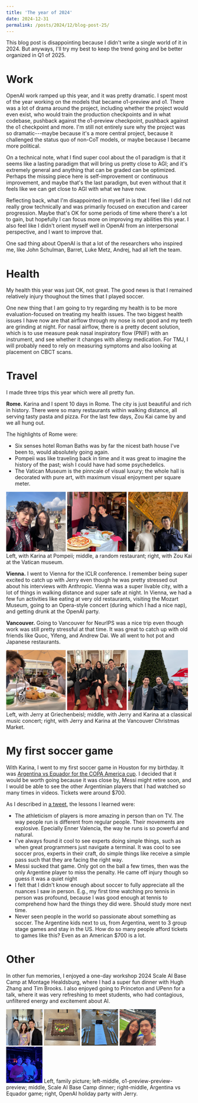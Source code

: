```yaml
---
title: 'The year of 2024'
date: 2024-12-31
permalink: /posts/2024/12/blog-post-25/
---
```


This blog post is disappointing because I didn't write a single world of it in 2024. But anyways, I'll try my best to keep the trend going and be better organized in Q1 of 2025.

# Work

OpenAI work ramped up this year, and it was pretty dramatic. I spent most of the year working on the models that became o1-preview and o1. There was a lot of drama around the project, including whether the project would even exist, who would train the production checkpoints and in what codebase, pushback against the o1-preview checkpoint, pushback against the o1 checkpoint and more. I'm still not entirely sure why the project was so dramatic---maybe because it's a more central project, because it challenged the status quo of non-CoT models, or maybe because I became more political.

On a technical note, what I find super cool about the o1 paradigm is that it seems like a lasting paradigm that will bring us pretty close to AGI; and it's extremely general and anything that can be graded can be optimized. Perhaps the missing piece here is self-improvement or continuous improvement, and maybe that's the last paradigm, but even without that it feels like we can get close to AGI with what we have now.

Reflecting back, what I'm disappointed in myself in is that I feel like I did not really grow technically and was primarily focused on execution and career progression. Maybe that's OK for some periods of time where there's a lot to gain, but hopefully I can focus more on improving my abilities this year. I also feel like I didn't orient myself well in OpenAI from an interpersonal perspective, and I want to improve that.

One sad thing about OpenAI is that a lot of the researchers who inspired me, like John Schulman, Barret, Luke Metz, Andrej, had all left the team.

# Health

My health this year was just OK, not great. The good news is that I remained relatively injury thoughout the times that I played soccer.

One new thing that I am going to try regarding my health is to be more evaluation-focused on treating my health issues. The two biggest health issues I have now are that airflow through my nose is not good and my teeth are grinding at night. For nasal airflow, there is a pretty decent solution, which is to use measure peak nasal inspiratory flow (PNIF) with an instrument, and see whether it changes with allergy medication. For TMJ, I will probably need to rely on measuring symptoms and also looking at placement on CBCT scans.

# Travel

I made three trips this year which were all pretty fun. 

**Rome.** Karina and I spent 10 days in Rome. The city is just beautiful and rich in history. There were so many restaurants within walking distance, all serving tasty pasta and pizza. For the last few days, Zou Kai came by and we all hung out.

The highlights of Rome were:
- Six senses hotel Roman Baths was by far the nicest bath house I've been to, would absolutely going again.
- Pompeii was like traveling back in time and it was great to imagine the history of the past; wish I could have had some psychedelics.
- The Vatican Museum is the pinncale of visual luxury; the whole hall is decorated with pure art, with maximum visual enjoyment per square meter.

<img src='/images/IMG_7608.png' width="32%">
<img src='/images/IMG_7644.png' width="32%">
<img src='/images/IMG_2726.png' width="32%">
Left, with Karina at Pompeii; middle, a random restaurant; right, with Zou Kai at the Vatican museum.

**Vienna.** I went to Vienna for the ICLR conference. I remember being super excited to catch up with Jerry even though he was pretty stressed out about his interviews with Anthropic. Vienna was a super livable city, with a lot of things in walking distance and super safe at night. In Vienna, we had a few fun activities like eating at very old restaurants, visiting the Mozart Museum, going to an Opera-style concert (during which I had a nice nap), and getting drunk at the OpenAI party.

**Vancouver.** Going to Vancouver for NeurIPS was a nice trip even though work was still pretty stressful at that time. It was great to catch up with old friends like Quoc, Yifeng, and Andrew Dai. We all went to hot pot and Japanese restaurants.

<img src='/images/IMG_7789.png' width="32%">
<img src='/images/IMG_7841.png' width="32%">
<img src='/images/IMG_3111.png' width="32%">
Left, with Jerry at Griechenbeisl; middle, with Jerry and Karina at a classical music concert; right, with Jerry and Karina at the Vancouver Christmas Market.

# My first soccer game

With Karina, I went to my first soccer game in Houston for my birthday. It was [Argentina vs Equador for the COPA America cup](https://youtu.be/uke5ZqQmXns?si=1X_baELX3DJG1sSq). I decided that it would be worth going because it was close by, Messi might retire soon, and I would be able to see the other Argentinian players that I had watched so many times in videos. Tickets were around $700.

As I described in [a tweet](https://x.com/agikoala/status/1812362580788404735), the lessons I learned were:
- The athleticism of players is more amazing in person than on TV. The way people run is different from regular people. Their movements are explosive. Epecially Enner Valencia, the way he runs is so powerful and natural.
- I've always found it cool to see experts doing simple things, such as when great programmers just navigate a terminal. It was cool to see soccer pros, experts in their craft, do simple things like receive a simple pass such that they are facing the right way.
- Messi sucked that game. Only got on the ball a few times, then was the only Argentine player to miss the penalty. He came off injury though so guess it was a quiet night
- I felt that I didn't know enough about soccer to fully appreciate all the nuances I saw in person. E.g., my first time watching pro tennis in person was profound, because I was good enough at tennis to comprehend how hard the things they did were. Should study more next time.
- Never seen people in the world so passionate about something as soccer. The Argentine kids next to us, from Argentina, went to 3 group stage games and stay in the US. How do so many people afford tickets to games like this? Even as an American $700 is a lot.

# Other

In other fun memories, I enjoyed a one-day workshop 2024 Scale AI Base Camp at Montage Healdsburg, where I had a super fun dinner with Hugh Zhang and Tim Brooks. I also enjoyed going to Princeton and UPenn for a talk, where it was very refreshing to meet students, who had contagious, unfiltered energy and excitement about AI.

<img src='/images/IMG_3225.png' width="19.5%">
<img src='/images/IMG_7901.png' width="19.5%">
<img src='/images/IMG_7927.png' width="19.5%">
<img src='/images/IMG_7954.png' width="19.5%">
<img src='/images/IMG_8235.png' width="19.5%">
Left, family picture; left-middle, o1-preview-preview-preview; middle, Scale AI Base Camp dinner; right-middle, Argentina vs Equador game; right, OpenAI holiday party with Jerry.
